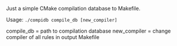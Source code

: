Just a simple CMake compilation database to Makefile.

Usage:
`./compidb compile_db [new_compiler]`

compile_db   = path to compilation database
new_compiler = change compiler of all rules in output Makefile

